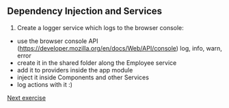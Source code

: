 ## Dependency Injection and Services

1. Create a logger service which logs to the browser console:
- use the browser console API (https://developer.mozilla.org/en/docs/Web/API/console) log, info, warn, error
- create it in the shared folder along the Employee service
- add it to providers inside the app module
- inject it inside Components and other Services
- log actions with it :)

[Next exercise](3-routing.md)
